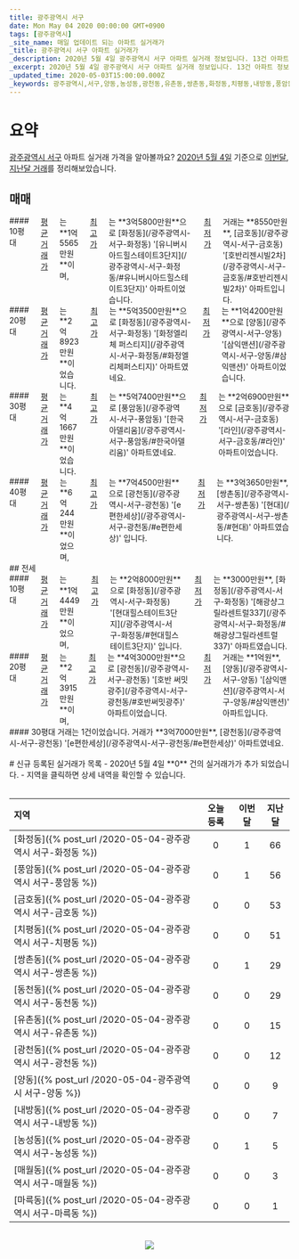 ```yaml
---
title: 광주광역시 서구
date: Mon May 04 2020 00:00:00 GMT+0900
tags: [광주광역시]
_site_name: 매일 업데이트 되는 아파트 실거래가
_title: 광주광역시 서구 아파트 실거래가
_description: 2020년 5월 4일 광주광역시 서구 아파트 실거래 정보입니다. 13건 아파트 정보가 있습니다.
_excerpt: 2020년 5월 4일 광주광역시 서구 아파트 실거래 정보입니다. 13건 아파트 정보가 있습니다.
_updated_time: 2020-05-03T15:00:00.000Z
_keywords: 광주광역시,서구,양동,농성동,광천동,유촌동,쌍촌동,화정동,치평동,내방동,풍암동,금호동,마륵동,매월동,동천동
---
```



# 요약
<ins>광주광역시 서구</ins> 아파트 실거래 가격을 알아볼까요? <ins>2020년 5월 4일</ins> 기준으로 <ins>이번달, 지난달 거래</ins>를 정리해보았습니다.

## 매매
<div class="container">
<div class="six columns" markdown="1">
#### 10평대
<ins>평균 거래가</ins>는 **1억5565만원**이며, <ins>최고가</ins>는 **3억5800만원**으로 [화정동](/광주광역시-서구-화정동) '[유니버시아드힐스테이트3단지](/광주광역시-서구-화정동/#유니버시아드힐스테이트3단지)' 아파트이었습니다. <ins>최저가</ins> 거래는 **8550만원**, [금호동](/광주광역시-서구-금호동) '[호반리젠시빌2차](/광주광역시-서구-금호동/#호반리젠시빌2차)' 아파트입니다.
</div>
<div class="six columns" markdown="1">
#### 20평대
<ins>평균 거래가</ins>는 **2억8923만원**이었습니다. <ins>최고가</ins>는 **5억3500만원**으로 [화정동](/광주광역시-서구-화정동) '[화정엘리체 퍼스티지](/광주광역시-서구-화정동/#화정엘리체퍼스티지)' 아파트였네요. <ins>최저가</ins>는 **1억4200만원**으로 [양동](/광주광역시-서구-양동) '[삼익맨션](/광주광역시-서구-양동/#삼익맨션)' 아파트이었습니다.
</div>
</div>
<div class="container">
<div class="six columns" markdown="1">
#### 30평대
<ins>평균 거래가</ins>는 **4억1667만원**이었습니다. <ins>최고가</ins>는 **5억7400만원**으로 [풍암동](/광주광역시-서구-풍암동) '[한국아델리움](/광주광역시-서구-풍암동/#한국아델리움)' 아파트였네요. <ins>최저가</ins>는 **2억6900만원**으로 [금호동](/광주광역시-서구-금호동) '[라인](/광주광역시-서구-금호동/#라인)' 아파트이었습니다.
</div>
<div class="six columns" markdown="1">
#### 40평대
<ins>평균 거래가</ins>는 **6억244만원**이었으며, <ins>최고가</ins>는 **7억4500만원**으로 [광천동](/광주광역시-서구-광천동) '[e편한세상](/광주광역시-서구-광천동/#e편한세상)' 입니다. <ins>최저가</ins>는 **3억3650만원**, [쌍촌동](/광주광역시-서구-쌍촌동) '[현대](/광주광역시-서구-쌍촌동/#현대)' 아파트였습니다.
</div>
</div>
## 전세
<div class="container">
<div class="six columns" markdown="1">
#### 10평대
<ins>평균 거래가</ins>는 **1억4449만원**이었으며, <ins>최고가</ins>는 **2억8000만원**으로 [화정동](/광주광역시-서구-화정동) '[현대힐스테이트3단지](/광주광역시-서구-화정동/#현대힐스테이트3단지)' 입니다. <ins>최저가</ins>는 **3000만원**, [화정동](/광주광역시-서구-화정동) '[해광샹그릴라센트럴337](/광주광역시-서구-화정동/#해광샹그릴라센트럴337)' 아파트였습니다.
</div>
<div class="six columns" markdown="1">
#### 20평대
<ins>평균 거래가</ins>는 **2억3915만원**이며, <ins>최고가</ins>는 **4억3000만원**으로 [광천동](/광주광역시-서구-광천동) '[호반 써밋 광주](/광주광역시-서구-광천동/#호반써밋광주)' 아파트이었습니다. <ins>최저가</ins> 거래는 **1억원**, [양동](/광주광역시-서구-양동) '[삼익맨션](/광주광역시-서구-양동/#삼익맨션)' 아파트입니다.
</div>
</div>
<div class="container">
<div class="twelve columns" markdown="1">
#### 30평대
거래는 1건이었습니다. 거래가 **3억7000만원**, [광천동](/광주광역시-서구-광천동) '[e편한세상](/광주광역시-서구-광천동/#e편한세상)' 아파트였네요.
</div>
</div>


<br>
# 신규 등록된 실거래가 목록
- 2020년 5월 4일 **0** 건의 실거래가가 추가 되었습니다.
- 지역을 클릭하면 상세 내역을 확인할 수 있습니다.
<br><br>

| 지역 | 오늘 등록 | 이번달 | 지난달 |
|:---|:---:|:---:|:---:|
| [화정동]({% post_url /2020-05-04-광주광역시 서구-화정동 %}) | 0 | 1 | 66|
| [풍암동]({% post_url /2020-05-04-광주광역시 서구-풍암동 %}) | 0 | 1 | 56|
| [금호동]({% post_url /2020-05-04-광주광역시 서구-금호동 %}) | 0 | 0 | 53|
| [치평동]({% post_url /2020-05-04-광주광역시 서구-치평동 %}) | 0 | 0 | 51|
| [쌍촌동]({% post_url /2020-05-04-광주광역시 서구-쌍촌동 %}) | 0 | 1 | 29|
| [동천동]({% post_url /2020-05-04-광주광역시 서구-동천동 %}) | 0 | 0 | 29|
| [유촌동]({% post_url /2020-05-04-광주광역시 서구-유촌동 %}) | 0 | 0 | 15|
| [광천동]({% post_url /2020-05-04-광주광역시 서구-광천동 %}) | 0 | 0 | 12|
| [양동]({% post_url /2020-05-04-광주광역시 서구-양동 %}) | 0 | 0 | 9|
| [내방동]({% post_url /2020-05-04-광주광역시 서구-내방동 %}) | 0 | 0 | 7|
| [농성동]({% post_url /2020-05-04-광주광역시 서구-농성동 %}) | 0 | 1 | 5|
| [매월동]({% post_url /2020-05-04-광주광역시 서구-매월동 %}) | 0 | 0 | 3|
| [마륵동]({% post_url /2020-05-04-광주광역시 서구-마륵동 %}) | 0 | 0 | 1|

<p align="center"><br><img src="https://via.placeholder.com/700x120"><br></p>
